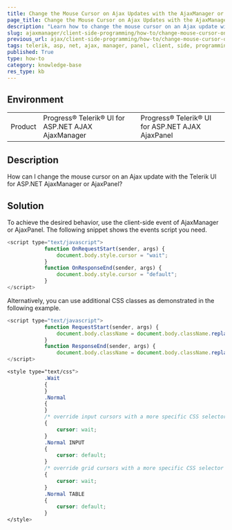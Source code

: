 ```yaml
---
title: Change the Mouse Cursor on Ajax Updates with the AjaxManager or AjaxPanel
page_title: Change the Mouse Cursor on Ajax Updates with the AjaxManager or AjaxPanel
description: "Learn how to change the mouse cursor on an Ajax update with the Telerik UI for ASP.NET AjaxManager or AjaxPanel."
slug: ajaxmanager/client-side-programming/how-to/change-mouse-cursor-on-ajax-update
previous_url: ajax/client-side-programming/how-to/change-mouse-cursor-on-ajax-update, controls/ajaxmanager/client-side-programming/how-to/change-mouse-cursor-on-ajax-update
tags: telerik, asp, net, ajax, manager, panel, client, side, programming, change, mouse, cursor, on, updates
published: True
type: how-to
category: knowledge-base
res_type: kb
---
```


## Environment

<table>
	<tbody>
		<tr>
			<td>Product</td>
			<td>Progress® Telerik® UI for ASP.NET AJAX AjaxManager</td>
			<td>Progress® Telerik® UI for ASP.NET AJAX AjaxPanel</td>
		</tr>
	</tbody>
</table>

## Description

How can I change the mouse cursor on an Ajax update with the Telerik UI for ASP.NET AjaxManager or AjaxPanel? 

## Solution

To achieve the desired behavior, use the client-side event of AjaxManager or AjaxPanel. The following snippet shows the events script you need.

````JavaScript
<script type="text/javascript">
	        function OnRequestStart(sender, args) {
	            document.body.style.cursor = "wait";
	        }
	        function OnResponseEnd(sender, args) {
	            document.body.style.cursor = "default";
	        }
</script>
````



Alternatively, you can use additional CSS classes as demonstrated in the following example.

````JavaScript
<script type="text/javascript">
	        function RequestStart(sender, args) {
	            document.body.className = document.body.className.replace("Normal", "Wait");
	        }
	        function ResponseEnd(sender, args) {
	            document.body.className = document.body.className.replace("Wait", "Normal");
</script>
````



````CSS
<style type="text/css">
	        .Wait
	        {
	        }
	        .Normal
	        {
	        }
	        /* override input cursors with a more specific CSS selector */.Wait INPUT
	        {
	            cursor: wait;
	        }
	        .Normal INPUT
	        {
	            cursor: default;
	        }
	        /* override grid cursors with a more specific CSS selector */.Wait TABLE
	        {
	            cursor: wait;
	        }
	        .Normal TABLE
	        {
	            cursor: default;
	        }
</style>
````


